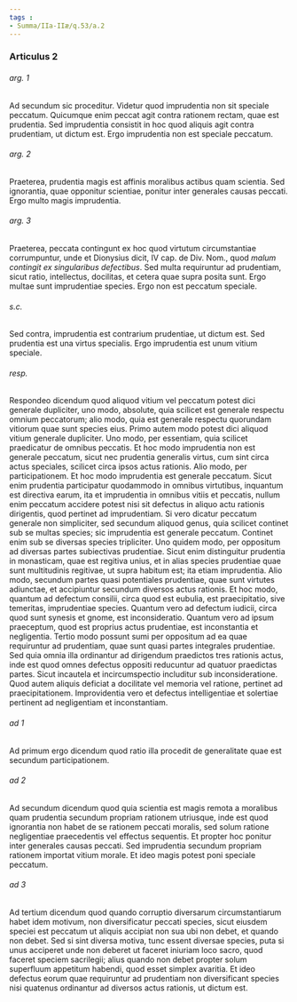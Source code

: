 ```yaml
---
tags : 
- Summa/IIa-IIæ/q.53/a.2
---
```


### Articulus 2

###### arg. 1
Ad secundum sic proceditur. Videtur quod imprudentia non sit speciale peccatum. Quicumque enim peccat agit contra rationem rectam, quae est prudentia. Sed imprudentia consistit in hoc quod aliquis agit contra prudentiam, ut dictum est. Ergo imprudentia non est speciale peccatum.

###### arg. 2
Praeterea, prudentia magis est affinis moralibus actibus quam scientia. Sed ignorantia, quae opponitur scientiae, ponitur inter generales causas peccati. Ergo multo magis imprudentia.

###### arg. 3
Praeterea, peccata contingunt ex hoc quod virtutum circumstantiae corrumpuntur, unde et Dionysius dicit, IV cap. de Div. Nom., quod *malum contingit ex singularibus defectibus*. Sed multa requiruntur ad prudentiam, sicut ratio, intellectus, docilitas, et cetera quae supra posita sunt. Ergo multae sunt imprudentiae species. Ergo non est peccatum speciale.

###### s.c.
Sed contra, imprudentia est contrarium prudentiae, ut dictum est. Sed prudentia est una virtus specialis. Ergo imprudentia est unum vitium speciale.

###### resp.
Respondeo dicendum quod aliquod vitium vel peccatum potest dici generale dupliciter, uno modo, absolute, quia scilicet est generale respectu omnium peccatorum; alio modo, quia est generale respectu quorundam vitiorum quae sunt species eius. Primo autem modo potest dici aliquod vitium generale dupliciter. Uno modo, per essentiam, quia scilicet praedicatur de omnibus peccatis. Et hoc modo imprudentia non est generale peccatum, sicut nec prudentia generalis virtus, cum sint circa actus speciales, scilicet circa ipsos actus rationis. Alio modo, per participationem. Et hoc modo imprudentia est generale peccatum. Sicut enim prudentia participatur quodammodo in omnibus virtutibus, inquantum est directiva earum, ita et imprudentia in omnibus vitiis et peccatis, nullum enim peccatum accidere potest nisi sit defectus in aliquo actu rationis dirigentis, quod pertinet ad imprudentiam. Si vero dicatur peccatum generale non simpliciter, sed secundum aliquod genus, quia scilicet continet sub se multas species; sic imprudentia est generale peccatum. Continet enim sub se diversas species tripliciter. Uno quidem modo, per oppositum ad diversas partes subiectivas prudentiae. Sicut enim distinguitur prudentia in monasticam, quae est regitiva unius, et in alias species prudentiae quae sunt multitudinis regitivae, ut supra habitum est; ita etiam imprudentia. Alio modo, secundum partes quasi potentiales prudentiae, quae sunt virtutes adiunctae, et accipiuntur secundum diversos actus rationis. Et hoc modo, quantum ad defectum consilii, circa quod est eubulia, est praecipitatio, sive temeritas, imprudentiae species. Quantum vero ad defectum iudicii, circa quod sunt synesis et gnome, est inconsideratio. Quantum vero ad ipsum praeceptum, quod est proprius actus prudentiae, est inconstantia et negligentia. Tertio modo possunt sumi per oppositum ad ea quae requiruntur ad prudentiam, quae sunt quasi partes integrales prudentiae. Sed quia omnia illa ordinantur ad dirigendum praedictos tres rationis actus, inde est quod omnes defectus oppositi reducuntur ad quatuor praedictas partes. Sicut incautela et incircumspectio includitur sub inconsideratione. Quod autem aliquis deficiat a docilitate vel memoria vel ratione, pertinet ad praecipitationem. Improvidentia vero et defectus intelligentiae et solertiae pertinent ad negligentiam et inconstantiam.

###### ad 1
Ad primum ergo dicendum quod ratio illa procedit de generalitate quae est secundum participationem.

###### ad 2
Ad secundum dicendum quod quia scientia est magis remota a moralibus quam prudentia secundum propriam rationem utriusque, inde est quod ignorantia non habet de se rationem peccati moralis, sed solum ratione negligentiae praecedentis vel effectus sequentis. Et propter hoc ponitur inter generales causas peccati. Sed imprudentia secundum propriam rationem importat vitium morale. Et ideo magis potest poni speciale peccatum.

###### ad 3
Ad tertium dicendum quod quando corruptio diversarum circumstantiarum habet idem motivum, non diversificatur peccati species, sicut eiusdem speciei est peccatum ut aliquis accipiat non sua ubi non debet, et quando non debet. Sed si sint diversa motiva, tunc essent diversae species, puta si unus acciperet unde non deberet ut faceret iniuriam loco sacro, quod faceret speciem sacrilegii; alius quando non debet propter solum superfluum appetitum habendi, quod esset simplex avaritia. Et ideo defectus eorum quae requiruntur ad prudentiam non diversificant species nisi quatenus ordinantur ad diversos actus rationis, ut dictum est.

